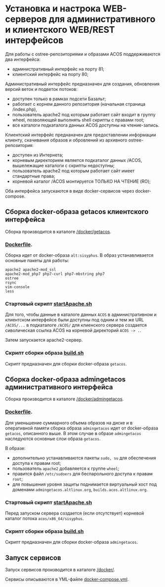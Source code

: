 # Установка и настрока WEB-серверов для административного и клиентского WEB/REST интерфейсов

Для работы с ostree-репозиториями и образами ACOS поддерживаются два интерфейса:
- административный интерфейс на порту 81;
- клиентский интерфейс на порту 80;

Административный интерфейс предназначен для создания, обновления версий веток и подветок потоков:
- доступен только в рамках подсети Базальт;
- работает с корнем данного репозитория (начальная страница /index.php), 
- пользователь apache2 под которым работает сайт входит в группу wheel, позволяющей выполнять shell скрипты с правами root;
- все каталоги подкаталога данных ACOS доступны на чтение-запись.

Клиентский интерфейс преднаначен для предоставлении информации клиенту, скачивания образов и обровлений из архивного ostree-репозитория:
- доступен из Интернета;
- корневым директорием является подкаталог данных /ACOS, вышележащие каталоги с скрипты недоступны;
- пользователь apache2 под которым работает сайт имеет стандартные права;
- корневой каталог /ACOS монтируется ТОЛЬКО НА ЧТЕНИЕ (RO);

Оба интерфейса запускаются в виде docker-сервисов через docker-compose.

## Сборка docker-образа getacos клиентского интерфейса
Сборка производится в каталоге [/docker/getacos](https://github.com/alt-cloud/getacos/tree/feature-acosfile/docker/getacos).


### [Dockerfile](https://github.com/alt-cloud/getacos/blob/feature-acosfile/docker/getacos/Dockerfile).

Сборка идет от docker-образа `alt:sisyphus`. В образ устанавливается основные пакеты для работы:
```
apache2 apache2-mod_ssl 
apache2-mod_php7 php7-curl php7-mbstring php7  
ostree 
rsync 
vim-console 
less
```

### Стартовый скрипт [startApache.sh](https://github.com/alt-cloud/getacos/blob/feature-acosfile/docker/getacos/startApache.sh)

Для того, чтобы данные в каталоге данных `ACOS` в административном и клиентском  интерфейсе 
были доступны под одним и тем же URL `/ACOS/...` в подкаталоге `/ACOS/` для клиенского сервера создается сиволическая ссылка 
ACOS на корневой директорий  `ACOS -> .`.

Затем запускается apache2-сервер.

### Скрипт сборки образа [build.sh](https://github.com/alt-cloud/getacos/blob/feature-acosfile/docker/getacos/build.sh)

Скрипт предназначен для сборки docker-образа `getacos`.


## Сборка docker-образа admingetacos административного интерфейса
Сборка производится в каталоге [/docker/admingetacos](https://github.com/alt-cloud/getacos/tree/feature-acosfile/docker/admingetacos).


### [Dockerfile](https://github.com/alt-cloud/getacos/blob/feature-acosfile/docker/admingetacos/Dockerfile).

Для уменьшение суммарного объема образов на диске и в оперативной памяти
сборка образа `admingetacos` идет от docker-образа `getacos`, описанного выше. 
В этом случае в образе `admingetacos` наследуются основные слои образа `getacos`.

В образе:
- дополнительно устанавливаются пакеты `sudo, su` для обеспечения доступа к правам root;
- пользователь `apache2` добавляется к группе `wheel`;
- правится файл `/etc/sudoers` для беспарольного доступа к правам `root`;
- для повышения уровня защиты поднимается виртуальный хост под доменами `admingetacos.altlinux.org`, `builds.acos.altlinux.org`.

### Стартовый скрипт [startApache.sh](https://github.com/alt-cloud/getacos/blob/feature-acosfile/docker/admingetacos/startApache.sh)

Перед запуском сервера создается (если отсутствует) корневой каталог потока `acos/x86_64/sisyphus`.   

### Скрипт сборки образа [build.sh](https://github.com/alt-cloud/getacos/blob/feature-acosfile/docker/admingetacos/build.sh)

Скрипт предназначен для сборки docker-образа `admingetacos`.


## Запуск сервисов

Запуск сервисов производится в каталоге [/docker/](https://github.com/alt-cloud/getacos/tree/feature-acosfile/docker).

Сервисы описываются в YML-файле [docker-compose.yml](https://github.com/alt-cloud/getacos/blob/feature-acosfile/docker/docker-compose.yml).



